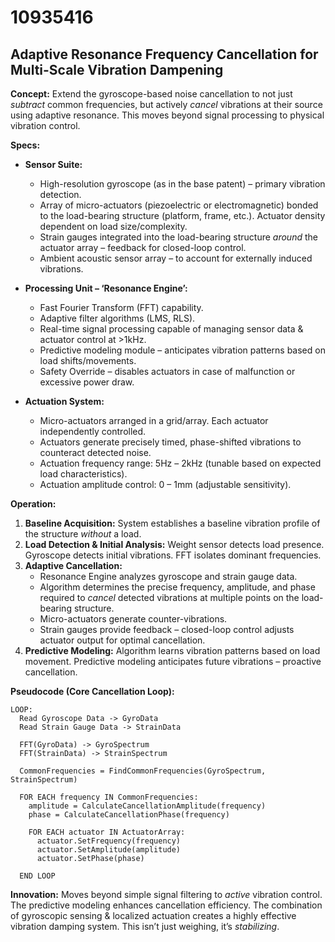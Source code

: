 # 10935416

## Adaptive Resonance Frequency Cancellation for Multi-Scale Vibration Dampening

**Concept:** Extend the gyroscope-based noise cancellation to not just *subtract* common frequencies, but actively *cancel* vibrations at their source using adaptive resonance. This moves beyond signal processing to physical vibration control.

**Specs:**

*   **Sensor Suite:**
    *   High-resolution gyroscope (as in the base patent) – primary vibration detection.
    *   Array of micro-actuators (piezoelectric or electromagnetic) bonded to the load-bearing structure (platform, frame, etc.). Actuator density dependent on load size/complexity.
    *   Strain gauges integrated into the load-bearing structure *around* the actuator array – feedback for closed-loop control.
    *   Ambient acoustic sensor array – to account for externally induced vibrations.

*   **Processing Unit – ‘Resonance Engine’:**
    *   Fast Fourier Transform (FFT) capability.
    *   Adaptive filter algorithms (LMS, RLS).
    *   Real-time signal processing capable of managing sensor data & actuator control at >1kHz.
    *   Predictive modeling module – anticipates vibration patterns based on load shifts/movements.
    *   Safety Override – disables actuators in case of malfunction or excessive power draw.

*   **Actuation System:**
    *   Micro-actuators arranged in a grid/array. Each actuator independently controlled.
    *   Actuators generate precisely timed, phase-shifted vibrations to counteract detected noise.
    *   Actuation frequency range: 5Hz – 2kHz (tunable based on expected load characteristics).
    *   Actuation amplitude control: 0 – 1mm (adjustable sensitivity).

**Operation:**

1.  **Baseline Acquisition:** System establishes a baseline vibration profile of the structure *without* a load.
2.  **Load Detection & Initial Analysis:** Weight sensor detects load presence. Gyroscope detects initial vibrations. FFT isolates dominant frequencies.
3.  **Adaptive Cancellation:**
    *   Resonance Engine analyzes gyroscope and strain gauge data.
    *   Algorithm determines the precise frequency, amplitude, and phase required to *cancel* detected vibrations at multiple points on the load-bearing structure.
    *   Micro-actuators generate counter-vibrations.
    *   Strain gauges provide feedback – closed-loop control adjusts actuator output for optimal cancellation.
4.  **Predictive Modeling:** Algorithm learns vibration patterns based on load movement. Predictive modeling anticipates future vibrations – proactive cancellation.

**Pseudocode (Core Cancellation Loop):**

```
LOOP:
  Read Gyroscope Data -> GyroData
  Read Strain Gauge Data -> StrainData
  
  FFT(GyroData) -> GyroSpectrum
  FFT(StrainData) -> StrainSpectrum
  
  CommonFrequencies = FindCommonFrequencies(GyroSpectrum, StrainSpectrum)
  
  FOR EACH frequency IN CommonFrequencies:
    amplitude = CalculateCancellationAmplitude(frequency)
    phase = CalculateCancellationPhase(frequency)
    
    FOR EACH actuator IN ActuatorArray:
      actuator.SetFrequency(frequency)
      actuator.SetAmplitude(amplitude)
      actuator.SetPhase(phase)
  
  END LOOP
```

**Innovation:**  Moves beyond simple signal filtering to *active* vibration control. The predictive modeling enhances cancellation efficiency. The combination of gyroscopic sensing & localized actuation creates a highly effective vibration damping system. This isn’t just weighing, it’s *stabilizing*.